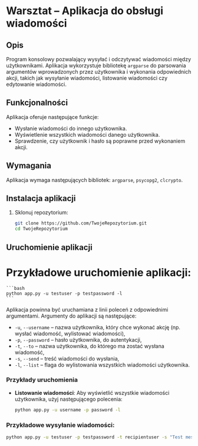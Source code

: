# Warsztat – Aplikacja do obsługi wiadomości

## Opis

Program konsolowy pozwalający wysyłać i odczytywać wiadomości między użytkownikami. 
Aplikacja wykorzystuje bibliotekę `argparse` do parsowania argumentów wprowadzonych przez użytkownika i wykonania odpowiednich akcji, takich jak wysyłanie wiadomości, listowanie wiadomości czy edytowanie wiadomości.

## Funkcjonalności

Aplikacja oferuje następujące funkcje:
- Wysłanie wiadomości do innego użytkownika.
- Wyświetlenie wszystkich wiadomości danego użytkownika.
- Sprawdzenie, czy użytkownik i hasło są poprawne przed wykonaniem akcji.

## Wymagania

Aplikacja wymaga następujących bibliotek: `argparse`, `psycopg2`, `clcrypto`.

## Instalacja aplikacji

1. Sklonuj repozytorium:
    ```bash
    git clone https://github.com/TwojeRepozytorium.git
    cd TwojeRepozytorium
    ```
## Uruchomienie aplikacji

# Przykładowe uruchomienie aplikacji:
    ```bash
    python app.py -u testuser -p testpassword -l
    ```
Aplikacja powinna być uruchamiana z linii poleceń z odpowiednimi argumentami. Argumenty do aplikacji są następujące:

- `-u`, `--username` – nazwa użytkownika, który chce wykonać akcję (np. wysłać wiadomość, wylistować wiadomości),
- `-p`, `--password` – hasło użytkownika, do autentykacji,
- `-t`, `--to` – nazwa użytkownika, do którego ma zostać wysłana wiadomość,
- `-s`, `--send` – treść wiadomości do wysłania,
- `-l`, `--list` – flaga do wylistowania wszystkich wiadomości użytkownika.

### Przykłady uruchomienia

- **Listowanie wiadomości**:
  Aby wyświetlić wszystkie wiadomości użytkownika, użyj następującego polecenia:
  ```bash
  python app.py -u username -p password -l
   ```
### Przykładowe wysyłanie wiadomości:
  ```bash
  python app.py -u testuser -p testpassword -t recipientuser -s "Test message"
   ```